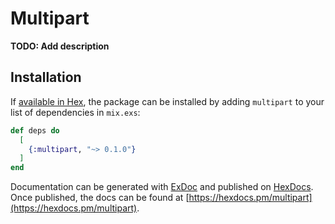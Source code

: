 # Multipart

**TODO: Add description**

## Installation

If [available in Hex](https://hex.pm/docs/publish), the package can be installed
by adding `multipart` to your list of dependencies in `mix.exs`:

```elixir
def deps do
  [
    {:multipart, "~> 0.1.0"}
  ]
end
```

Documentation can be generated with [ExDoc](https://github.com/elixir-lang/ex_doc)
and published on [HexDocs](https://hexdocs.pm). Once published, the docs can
be found at [https://hexdocs.pm/multipart](https://hexdocs.pm/multipart).

